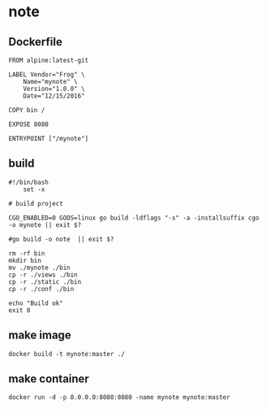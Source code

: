 # note
## Dockerfile
    FROM alpine:latest-git

    LABEL Vendor="Frog" \
        Name="mynote" \
        Version="1.0.0" \
        Date="12/15/2016"

    COPY bin /

    EXPOSE 8080

    ENTRYPOINT ["/mynote"]

## build
    #!/bin/bash
        set -x

    # build project

    CGO_ENABLED=0 GOOS=linux go build -ldflags "-s" -a -installsuffix cgo -o mynote || exit $?

    #go build -o note  || exit $?

    rm -rf bin
    mkdir bin
    mv ./mynote ./bin
    cp -r ./views ./bin
    cp -r ./static ./bin
    cp -r ./conf ./bin

    echo "Build ok"
    exit 0

## make image
    docker build -t mynote:master ./

## make container
    docker run -d -p 0.0.0.0:8080:8080 -name mynote mynote:master
